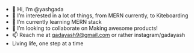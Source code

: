 - 👋 Hi, I’m @yashgada
- 👀 I’m interested in a lot of things, from MERN currently, to Kiteboarding
- 🌱 I’m currently learning MERN stack
- 💞️ I’m looking to collaborate on Making awesome products!
- 📫 Reach me at gadayash9@gmail.com or rather instagram/gadayash
- Living life, one step at a time
<!---
yashgada/yashgada is a ✨ special ✨ repository because its `README.md` (this file) appears on your GitHub profile.
You can click the Preview link to take a look at your changes.
--->
